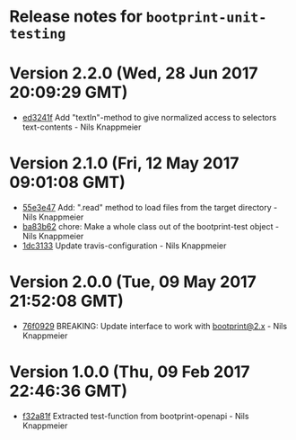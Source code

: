 # Release notes for `bootprint-unit-testing`

<a name="current-release"></a>
# Version 2.2.0 (Wed, 28 Jun 2017 20:09:29 GMT)

* [ed3241f](https://github.com/bootprint/bootprint-unit-testing/commit/ed3241f) Add "textIn"-method to give normalized access to selectors text-contents - Nils Knappmeier

# Version 2.1.0 (Fri, 12 May 2017 09:01:08 GMT)

* [55e3e47](https://github.com/bootprint/bootprint-unit-testing/commit/55e3e47) Add: ".read" method to load files from the target directory - Nils Knappmeier
* [ba83b62](https://github.com/bootprint/bootprint-unit-testing/commit/ba83b62) chore: Make a whole class out of the bootprint-test object - Nils Knappmeier
* [1dc3133](https://github.com/bootprint/bootprint-unit-testing/commit/1dc3133) Update travis-configuration - Nils Knappmeier

# Version 2.0.0 (Tue, 09 May 2017 21:52:08 GMT)

* [76f0929](https://github.com/bootprint/bootprint-unit-testing/commit/76f0929) BREAKING: Update interface to work with bootprint@2.x - Nils Knappmeier

# Version 1.0.0 (Thu, 09 Feb 2017 22:46:36 GMT)

* [f32a81f](https://github.com/bootprint/bootprint-unit-testing/commit/f32a81f) Extracted test-function from bootprint-openapi - Nils Knappmeier
